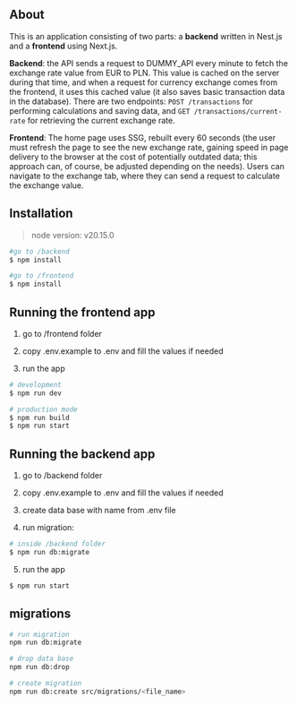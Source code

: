 ## About

This is an application consisting of two parts: a **backend** written in Nest.js and a **frontend** using Next.js.

**Backend**: the API sends a request to DUMMY_API every minute to fetch the exchange rate value from EUR to PLN. This value is cached on the server during that time, and when a request for currency exchange comes from the frontend, it uses this cached value (it also saves basic transaction data in the database). There are two endpoints: `POST /transactions` for performing calculations and saving data, and `GET /transactions/current-rate` for retrieving the current exchange rate.

**Frontend**: The home page uses SSG, rebuilt every 60 seconds (the user must refresh the page to see the new exchange rate, gaining speed in page delivery to the browser at the cost of potentially outdated data; this approach can, of course, be adjusted depending on the needs). Users can navigate to the exchange tab, where they can send a request to calculate the exchange value.

## Installation

> node version: v20.15.0

```bash
#go to /backend
$ npm install

#go to /frontend
$ npm install
```

## Running the frontend app

1. go to /frontend folder

2. copy .env.example to .env and fill the values if needed

3. run the app

```bash
# development
$ npm run dev

# production mode
$ npm run build
$ npm run start
```

## Running the backend app

1. go to /backend folder

2. copy .env.example to .env and fill the values if needed

3. create data base with name from .env file

4. run migration:

```bash
# inside /backend folder
$ npm run db:migrate
```

5. run the app

```bash
$ npm run start
```

## migrations

```bash
# run migration
npm run db:migrate

# drop data base
npm run db:drop

# create migration
npm run db:create src/migrations/<file_name>
```
